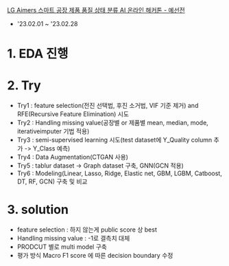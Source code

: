 [LG Aimers 스마트 공장 제품 품질 상태 분류 AI 온라인 해커톤 - 예선전](https://dacon.io/competitions/official/236055/overview/description)
  - '23.02.01 ~ '23.02.28

# 1. EDA 진행
# 2. Try
  - Try1 : feature selection(전진 선택법, 후진 소거법, VIF 기준 제거) and RFE(Recursive Feature Elimination) 시도
  - Try2 : Handling missing value(공장별 or 제품별 mean, median, mode, iterativeimputer 기법 적용)
  - Try3 : semi-supervised learning 시도(test dataset에 Y_Quality column 추가 -> Y_Class 예측)
  - Try4 : Data Augmentation(CTGAN 사용)
  - Try5 : tablur dataset -> Graph dataset 구축, GNN(GCN 적용)
  - Try6 : Modeling(Linear, Lasso, Ridge, Elastic net, GBM, LGBM, Catboost, DT, RF, GCN) 구축 및 비교

# 3. solution
  - feature selection : 하지 않는게 public score 상 best
  - Handling missing value : -1로 결측치 대체
  - PRODCUT 별로 multi model 구축
  - 평가 방식 Macro F1 score 에 따른 decision boundary 수정
